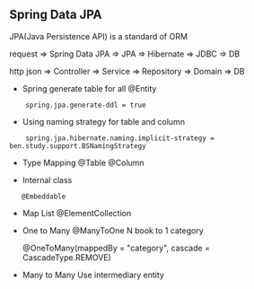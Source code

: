 ## Spring Data JPA 
JPA(Java Persistence API) is a standard of ORM

request => Spring Data JPA => JPA => Hibernate => JDBC => DB


http json => Controller => Service => Repository => Domain => DB



- Spring generate table for all @Entity
```$xslt
    spring.jpa.generate-ddl = true
```

- Using naming strategy for table and column
```
    spring.jpa.hibernate.naming.implicit-strategy = ben.study.support.BSNamingStrategy
```

- Type Mapping
@Table
@Column


- Internal class
```
   @Embeddable
```

- Map List
    @ElementCollection   
    
- One to Many
    @ManyToOne
    N book to 1 category
    
    @OneToMany(mappedBy = "category", cascade = CascadeType.REMOVE) 


- Many to Many
    Use intermediary entity
    